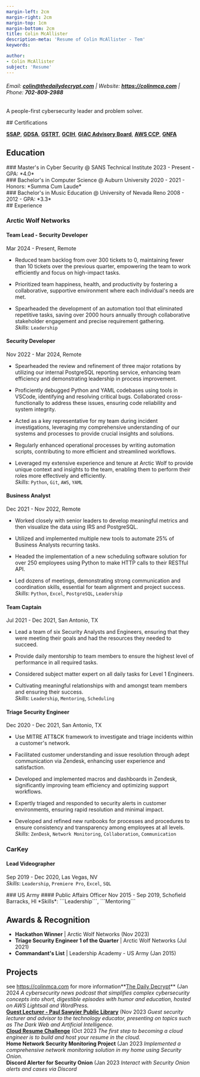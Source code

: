 ```yaml
---
margin-left: 2cm
margin-right: 2cm
margin-top: 1cm
margin-bottom: 2cm
title: Colin McAllister
description-meta: 'Resume of Colin McAllister - Tem'
keywords:

author:
- Colin McAllister
subject: 'Resume'
---
```

###### Email: **colin@thedailydecrypt.com** | Website: **https://colinmca.com** | Phone: **702-809-2988**

A people-first cybersecurity leader and problem solver.

<div class="no-break"> 
## Certifications

**[SSAP](https://www.credly.com/badges/2b8e8fa7-8ef7-4309-907b-2ee9b4e82c23/public_url)**, **[GDSA](https://www.credly.com/badges/56e8388e-2972-4248-a05d-19585cc8ce1f/public_url)**, **[GSTRT](https://www.credly.com/badges/7703d7f6-1201-4594-a250-91d2486896f8/public_url)**, **[GCIH](https://www.credly.com/badges/ebd0d833-d3ed-40c3-9fb5-ecf360825825/public_url)**, **[GIAC Advisory Board](https://www.credly.com/badges/144c9ca4-ff0e-479e-aef6-7fd2c4d344f0/public_url)**, **[AWS CCP](https://www.credly.com/badges/febe16fe-eece-4852-be1d-c57db1e1087b/public_url)**, **[GNFA](https://www.credly.com/badges/d5ca28ac-7c6e-4baa-beb8-56d4ed5bd3c4/public_url)**
  </div>  

## Education  

  <div class="no-break">  
### Master's in Cyber Security @ SANS Technical Institute
2023 - Present  
- GPA: *4.0*  

  </div>  
  <div class="no-break">  
### Bachelor's in Computer Science @ Auburn University
2020 - 2021  
- Honors: *Summa Cum Laude*  

  </div>  
  <div class="no-break">  
### Bachelor's in Music Education @ University of Nevada Reno
2008 - 2012  
- GPA: *3.3*  

  </div>  

<div class="no-break"> 
## Experience

### Arctic Wolf Networks  
#### Team Lead - Security Developer  
Mar 2024 - Present, Remote  
- Reduced team backlog from over 300 tickets to 0, maintaining fewer than 10 tickets over the previous quarter, empowering the team to work efficiently and focus on high-impact tasks.  
- Prioritized team happiness, health, and productivity by fostering a collaborative, supportive environment where each individual's needs are met.  
- Spearheaded the development of an automation tool that eliminated repetitive tasks, saving over 2000 hours annually through collaborative stakeholder engagement and precise requirement gathering.  
*Skills*: ```Leadership```  

  </div>  
#### Security Developer  
Nov 2022 - Mar 2024, Remote  
- Spearheaded the review and refinement of three major rotations by utilizing our internal PostgreSQL reporting service, enhancing team efficiency and demonstrating leadership in process improvement.  
- Proficiently debugged Python and YAML codebases using tools in VSCode, identifying and resolving critical bugs. Collaborated cross-functionally to address these issues, ensuring code reliability and system integrity.  
- Acted as a key representative for my team during incident investigations, leveraging my comprehensive understanding of our systems and processes to provide crucial insights and solutions.  
- Regularly enhanced operational processes by writing automation scripts, contributing to more efficient and streamlined workflows.  
- Leveraged my extensive experience and tenure at Arctic Wolf to provide unique context and insights to the team, enabling them to perform their roles more effectively and efficiently.  
*Skills*: ```Python```, ```Git```, ```AWS```, ```YAML```  

  </div>  
#### Business Analyst  
Dec 2021 - Nov 2022, Remote  
- Worked closely with senior leaders to develop meaningful metrics and then visualize the data using IRS and PostgreSQL.  
- Utilized and implemented multiple new tools to automate 25% of Business Analysts recurring tasks.  
- Headed the implementation of a new scheduling software solution for over 250 employees using Python to make HTTP calls to their RESTful API.  
- Led dozens of meetings, demonstrating strong communication and coordination skills, essential for team alignment and project success.  
*Skills*: ```Python```, ```Excel```, ```PostgreSQL```, ```Leadership```  

  </div>  
#### Team Captain  
Jul 2021 - Dec 2021, San Antonio, TX  
- Lead a team of six Security Analysts and Engineers, ensuring that they were meeting their goals and had the resources they needed to succeed.  
- Provide daily mentorship to team members to ensure the highest level of performance in all required tasks.  
- Considered subject matter expert on all daily tasks for Level 1 Engineers.  
- Cultivating meaningful relationships with and amongst team members and ensuring their success.  
*Skills*: ```Leadership```, ```Mentoring```, ```Scheduling```  

  </div>  
#### Triage Security Engineer  
Dec 2020 - Dec 2021, San Antonio, TX  
- Use MITRE ATT&CK framework to investigate and triage incidents within a customer's network.  
- Facilitated customer understanding and issue resolution through adept communication via Zendesk, enhancing user experience and satisfaction.  
- Developed and implemented macros and dashboards in Zendesk, significantly improving team efficiency and optimizing support workflows.  
- Expertly triaged and responded to security alerts in customer environments, ensuring rapid resolution and minimal impact.  
- Developed and refined new runbooks for processes and procedures to ensure consistency and transparency among employees at all levels.  
*Skills*: ```ZenDesk```, ```Network Monitoring```, ```Collaboration```, ```Communication```  

  </div>  
### CarKey  
#### Lead Videographer  
Sep 2019 - Dec 2020, Las Vegas, NV  
*Skills*: ```Leadership```, ```Premiere Pro```, ```Excel```, ```SQL```  

  </div>  
### US Army  
#### Public Affairs Officer  
Nov 2015 - Sep 2019, Schofield Barracks, HI  
*Skills*: ```Leadership```, ```Mentoring```  

  </div>  

## Awards & Recognition

- **Hackathon Winner** | Arctic Wolf Networks (Nov 2023)  
- **Triage Security Engineer 1 of the Quarter** | Arctic Wolf Networks (Jul 2021)  
- **Commandant's List** | Leadership Academy - US Army (Jan 2015)  

## Projects

 see https://colinmca.com for more information**[The Daily Decrypt](https://thedailydecrypt.com)** (Jan 2024
*A cybersecurity news podcast that simplifies complex cybersecurity concepts into short, digestible episodes with humor and education, hosted on AWS Lightsail and WordPress.*  
**[Guest Lecturer - Paul Sawyier Public Library](https://share.descript.com/view/FasABjh4C3X)** (Nov 2023
*Guest security lecturer and advisor to the technology educator, presenting on topics such as The Dark Web and Artificial Intelligence.*  
**[Cloud Resume Challenge](https://github.com/offsetkeyz/colin-resume)** (Oct 2023
*The first step to becoming a cloud engineer is to build and host your resume in the cloud.*  
**Home Network Security Monitoring Project** (Jan 2023
*Implemented a comprehensive network monitoring solution in my home using Security Onion.*  
**Discord Alerter for Security Onion** (Jan 2023
*Interact with Security Onion alerts and cases via Discord*  

